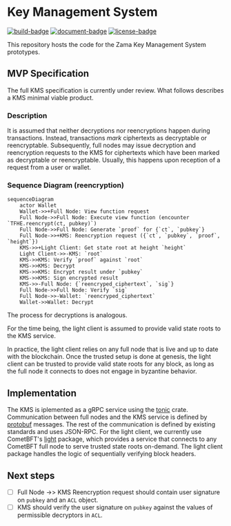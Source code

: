# Key Management System

[![build-badge](https://github.com/zama-ai/kms/actions/workflows/build.yml/badge.svg)](https://nightly.link/zama-ai/kms/workflows/build/main/binaries.zip)
[![document-badge](https://github.com/zama-ai/kms/actions/workflows/doc.yml/badge.svg)](https://10d9e.github.io/zama-ai/kms)
[![license-badge](https://img.shields.io/badge/License-BSD-blue)](LICENSE)

This repository hosts the code for the Zama Key Management System prototypes.

## MVP Specification

The full KMS specification is currently under review. What follows describes a KMS minimal viable product.

### Description
It is assumed that neither decryptions nor reencryptions happen during transactions. Instead, transactions *mark* ciphertexts as decryptable or reencryptable. 
Subsequently, full nodes may issue decryption and reencryption requests to the KMS for ciphertexts which have been marked as decryptable or reencryptable. Usually, this happens upon reception of a request from a user or wallet. 

### Sequence Diagram (reencryption)

```mermaid
sequenceDiagram
    actor Wallet
    Wallet->>+Full Node: View function request
    Full Node->>Full Node: Execute view function (encounter `TFHE.reencrypt(ct, pubkey)`)
    Full Node->>Full Node: Generate `proof` for {`ct`, `pubkey`}
    Full Node->>+KMS: Reencryption request ({`ct`, `pubkey`, `proof`, `height`})
    KMS->>+Light Client: Get state root at height `height`
    Light Client->>-KMS: `root`
    KMS->>KMS: Verify `proof` against `root`
    KMS->>KMS: Decrypt
    KMS->>KMS: Encrypt result under `pubkey`
    KMS->>KMS: Sign encrypted result
    KMS->>-Full Node: {`reencryped_ciphertext`, `sig`}
    Full Node->>Full Node: Verify `sig`
    Full Node->>-Wallet: `reencryped_ciphertext`
    Wallet->>Wallet: Decrypt 
```
The process for decryptions is analogous.

For the time being, the light client is assumed to provide valid state roots to the KMS service. 

In practice, the light client relies on any full node that is live and up to date with the blockchain. 
Once the trusted setup is done at genesis, the light client can be trusted to provide valid state roots for any block, as long as the full node it connects to does not engage in byzantine behavior.

## Implementation

The KMS is iplemented as a gRPC service using the [tonic](https://github.com/hyperium/tonic) crate. 
Communication between full nodes and the KMS service is defined by [protobuf](/proto/kms.proto) messages.
The rest of the communication is defined by existing standards and uses JSON-RPC.
For the light client, we currently use CometBFT's [light](https://pkg.go.dev/github.com/cometbft/cometbft/light) package, which provides a service that connects to any CometBFT full node to serve trusted state roots on-demand. 
The light client package handles the logic of sequentially verifying block headers.

## Next steps
- [ ] Full Node ->> KMS Reencryption request should contain user signature on `pubkey` and an `ACL` object.
- [ ] KMS should verify the user signature on `pubkey` against the values of permissible decryptors in `ACL`.

